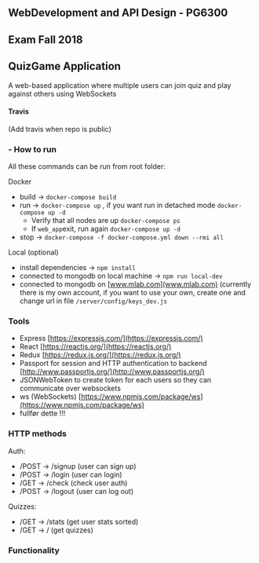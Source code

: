 
## WebDevelopment and API Design - PG6300
  

## Exam Fall 2018


## QuizGame Application
  
A web-based application where multiple users can join quiz and play against others using WebSockets

#### Travis
(Add travis when repo is public)

### - How to run
All these commands can be run from root folder:

Docker
- build -> `docker-compose build`
- run -> `docker-compose up` , if you want run in detached mode `docker-compose up -d`
	- Verify that all nodes are up `docker-compose ps`
	- If `web_app`exit, run again `docker-compose up -d`
- stop -> `docker-compose -f docker-compose.yml down --rmi all`
 
Local (optional)
- install dependencies -> `npm install`
- connected to mongodb on local machine -> `npm run local-dev`
- connected to mongodb on [www.mlab.com](www.mlab.com) (currently there is my own account, if you want to use your own, create one and change url in file `/server/config/keys_dev.js`





### Tools
- Express [https://expressjs.com/](https://expressjs.com/)
- React [https://reactjs.org/](https://reactjs.org/)
- Redux [https://redux.js.org/](https://redux.js.org/)
- Passport for session and HTTP authentication to backend [http://www.passportjs.org/](http://www.passportjs.org/)
- JSONWebToken to create token for each users so they can communicate over websockets 
- ws (WebSockets) [https://www.npmjs.com/package/ws](https://www.npmjs.com/package/ws)
- fullfør dette !!!


### HTTP methods

Auth:
- /POST -> /signup (user can sign up)
- /POST -> /login (user can login)
- /GET -> /check (check user auth)
- /POST -> /logout (user can log out)

Quizzes:
- /GET -> /stats (get user stats sorted)
- /GET -> / (get quizzes)


### Functionality




